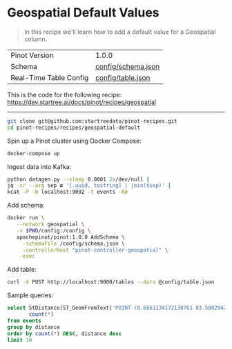 # Geospatial Default Values

> In this recipe we'll learn how to add a default value for a Geospatial column.

<table>
  <tr>
    <td>Pinot Version</td>
    <td>1.0.0</td>
  </tr>
  <tr>
    <td>Schema</td>
    <td><a href="config/schema.json">config/schema.json</a></td>
  </tr>
    <tr>
    <td>Real-Time Table Config</td>
    <td><a href="config/_table.json">config/table.json</a></td>
  </tr>
</table>

This is the code for the following recipe: https://dev.startree.ai/docs/pinot/recipes/geospatial

***

```bash
git clone git@github.com:startreedata/pinot-recipes.git
cd pinot-recipes/recipes/geospatial-default
```

Spin up a Pinot cluster using Docker Compose:

```bash
docker-compose up
```

Ingest data into Kafka:

```bash
python datagen.py --sleep 0.0001 2>/dev/null |
jq -cr --arg sep ø '[.uuid, tostring] | join($sep)' |
kcat -P -b localhost:9092 -t events -Kø
```

Add schema:

```bash
docker run \
   --network geospatial \
   -v $PWD/config:/config \
   apachepinot/pinot:1.0.0 AddSchema \
     -schemaFile /config/schema.json \
     -controllerHost "pinot-controller-geospatial" \
    -exec
```

Add table:

```bash
curl -X POST http://localhost:9000/tables --data @config/table.json


```

Sample queries:

```sql
select StDistance(ST_GeomFromText('POINT (0.6861134172138761 83.5002942140996)'), toGeometry(point)) AS distance, 
       count(*)
from events 
group by distance
order by count(*) DESC, distance desc
limit 10
```